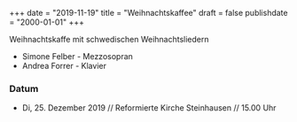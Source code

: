 ﻿+++
date = "2019-11-19"
title = "Weihnachtskaffee"
draft = false
publishdate = "2000-01-01"
+++

Weihnachtskaffe mit schwedischen Weihnachtsliedern

* Simone Felber - Mezzosopran
* Andrea Forrer - Klavier


### Datum

* Di, 25. Dezember 2019 // Reformierte Kirche Steinhausen // 15.00 Uhr

